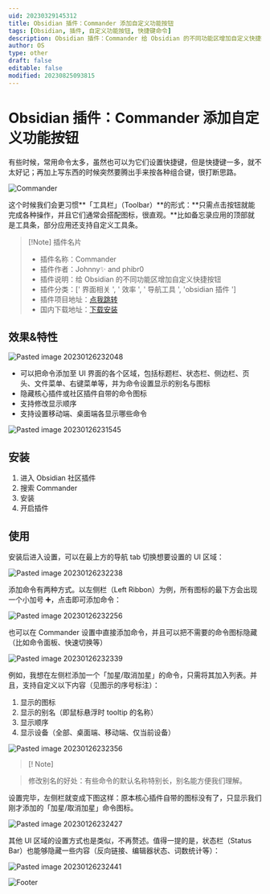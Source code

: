 ```yaml
---
uid: 20230329145312
title: Obsidian 插件：Commander 添加自定义功能按钮
tags: [Obsidian, 插件, 自定义功能按钮, 快捷键命令]
description: Obsidian 插件：Commander 给 Obsidian 的不同功能区增加自定义快捷按钮。
author: OS
type: other
draft: false
editable: false
modified: 20230825093815
---
```


# Obsidian 插件：Commander 添加自定义功能按钮

有些时候，常用命令太多，虽然也可以为它们设置快捷键，但是快捷键一多，就不太好记；再加上写东西的时候突然要腾出手来按各种组合键，很打断思路。

![Commander](https://cdn.pkmer.cn/covers/cmdr.PNG!pkmer)

这个时候我们会更习惯**「工具栏」（Toolbar）**的形式：**只需点击按钮就能完成各种操作，并且它们通常会搭配图标，很直观。**比如备忘录应用的顶部就是工具条，部分应用还支持自定义工具条。

> [!Note] 插件名片
> - 插件名称：Commander
> - 插件作者：Johnny✨ and phibr0
> - 插件说明：给 Obsidian 的不同功能区增加自定义快捷按钮
> - 插件分类：[' 界面相关 ', ' 效率 ', ' 导航工具 ', 'obsidian 插件 ']
> - 插件项目地址：[点我跳转](https://github.com/phibr0/obsidian-commander)
> - 国内下载地址：[下载安装](https://pkmer.cn/products/plugin/pluginMarket/?cmdr)

## 效果&特性

![Pasted image 20230126232048](https://cdn.pkmer.cn/images/2a8274ffb1173e15fd4daa8b3dbd2904_MD5.png!pkmer)

- 可以把命令添加至 UI 界面的各个区域，包括标题栏、状态栏、侧边栏、页头、文件菜单、右键菜单等，并为命令设置显示的别名与图标
- 隐藏核心插件或社区插件自带的命令图标
- 支持修改显示顺序
- 支持设置移动端、桌面端各显示哪些命令

![Pasted image 20230126231545](https://cdn.pkmer.cn/images/5f13fe26afa042919fba34c40853aced_MD5.png!pkmer)

## 安装

1. 进入 Obsidian 社区插件
2. 搜索 Commander
3. 安装
4. 开启插件

## 使用

安装后进入设置，可以在最上方的导航 tab 切换想要设置的 UI 区域：

![Pasted image 20230126232238](https://cdn.pkmer.cn/images/ed839d7cc42cc3992941912b11a8b762_MD5.png!pkmer)

添加命令有两种方式。以左侧栏（Left Ribbon）为例，所有图标的最下方会出现一个小加号 ➕，点击即可添加命令：

![Pasted image 20230126232256](https://cdn.pkmer.cn/images/43eeea466552f03f5f3ceb44db094ac7_MD5.png!pkmer)

也可以在 Commander 设置中直接添加命令，并且可以把不需要的命令图标隐藏（比如命令面板、快速切换等）

![Pasted image 20230126232339](https://cdn.pkmer.cn/images/bb3edfc384236ecaa9a38793822761c3_MD5.png!pkmer)

例如，我想在左侧栏添加一个「加星/取消加星」的命令，只需将其加入列表。并且，支持自定义以下内容（见图示的序号标注）：

1. 显示的图标
2. 显示的别名（即鼠标悬浮时 tooltip 的名称）
3. 显示顺序
4. 显示设备（全部、桌面端、移动端、仅当前设备）

![Pasted image 20230126232356](https://cdn.pkmer.cn/images/d5a62bdf5793309639c55d6a5b894588_MD5.png!pkmer)

> [! Note]

> 修改别名的好处：有些命令的默认名称特别长，别名能方便我们理解。

设置完毕，左侧栏就变成下图这样：原本核心插件自带的图标没有了，只显示我们刚才添加的「加星/取消加星」命令图标。

![Pasted image 20230126232427](https://cdn.pkmer.cn/images/b794ffde23fe57aac314b03eb417551c_MD5.png!pkmer)

其他 UI 区域的设置方式也是类似，不再赘述。值得一提的是，状态栏（Status Bar）也能够隐藏一些内容（反向链接、编辑器状态、词数统计等）：

![Pasted image 20230126232441](https://cdn.pkmer.cn/images/43619a7bacf99ffab0ac97a0987fa861_MD5.png!pkmer)

![Footer](https://user-images.githubusercontent.com/46250921/178547234-7566819b-ea3f-4e8e-8f88-a0f01d1ff270.svg)

